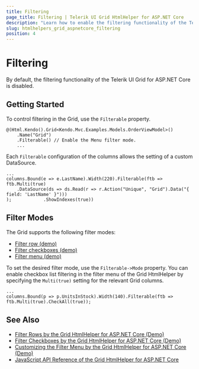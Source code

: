```yaml
---
title: Filtering
page_title: Filtering | Telerik UI Grid HtmlHelper for ASP.NET Core
description: "Learn how to enable the filtering functionality of the Telerik UI Grid for ASP.NET Core."
slug: htmlhelpers_grid_aspnetcore_filtering
position: 4
---
```


# Filtering

By default, the filtering functionality of the Telerik UI Grid for ASP.NET Core is disabled.

## Getting Started

To control filtering in the Grid, use the `Filterable` property.

	@(Html.Kendo().Grid<Kendo.Mvc.Examples.Models.OrderViewModel>()
        .Name("Grid")
        .Filterable() // Enable the Menu filter mode.
		...

Each `Filterable` configuration of the columns allows the setting of a custom DataSource.

	...
	columns.Bound(e => e.LastName).Width(220).Filterable(ftb => ftb.Multi(true)
		.DataSource(ds => ds.Read(r => r.Action("Unique", "Grid").Data("{ field: 'LastName' }")))
    );            .ShowIndexes(true))

## Filter Modes

The Grid supports the following filter modes:
* [Filter row (demo)](https://demos.telerik.com/aspnet-core/grid/filter-row)
* [Filter checkboxes (demo)](https://demos.telerik.com/aspnet-core/grid/filter-multi-checkboxes)
* [Filter menu (demo)](https://demos.telerik.com/aspnet-core/grid/filter-menu-customization)

To set the desired filter mode, use the `Filterable->Mode` property. You can enable checkbox list filtering in the filter menu of the Grid HtmlHelper by specifying the `Multi(true)` setting for the relevant Grid columns.

	...
	columns.Bound(p => p.UnitsInStock).Width(140).Filterable(ftb => ftb.Multi(true).CheckAll(true));

## See Also

* [Filter Rows by the Grid HtmlHelper for ASP.NET Core (Demo)](https://demos.telerik.com/aspnet-core/grid/filter-row)
* [Filter Checkboxes by the Grid HtmlHelper for ASP.NET Core (Demo)](https://demos.telerik.com/aspnet-core/grid/filter-multi-checkboxes)
* [Customizing the Filter Menu by the Grid HtmlHelper for ASP.NET Core (Demo)](https://demos.telerik.com/aspnet-core/grid/filter-menu-customization)
* [JavaScript API Reference of the Grid HtmlHelper for ASP.NET Core](/api/grid)
